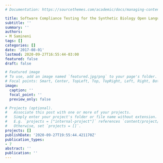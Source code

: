 ```yaml
---
# Documentation: https://sourcethemes.com/academic/docs/managing-content/

title: Software Compliance Testing for the Synthetic Biology Open Language
subtitle: ''
summary: ''
authors:
- M Samineni
tags: []
categories: []
date: '2017-08-01'
lastmod: 2020-09-27T16:55:44-03:00
featured: false
draft: false

# Featured image
# To use, add an image named `featured.jpg/png` to your page's folder.
# Focal points: Smart, Center, TopLeft, Top, TopRight, Left, Right, BottomLeft, Bottom, BottomRight.
image:
  caption: ''
  focal_point: ''
  preview_only: false

# Projects (optional).
#   Associate this post with one or more of your projects.
#   Simply enter your project's folder or file name without extension.
#   E.g. `projects = ["internal-project"]` references `content/project/deep-learning/index.md`.
#   Otherwise, set `projects = []`.
projects: []
publishDate: '2020-09-27T19:55:44.421170Z'
publication_types:
- 7
abstract: ''
publication: ''
---
```

